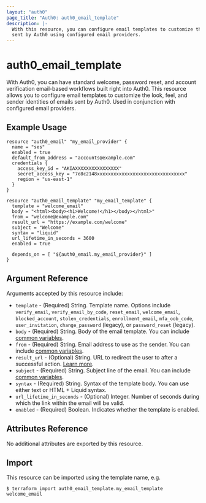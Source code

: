 ```yaml
---
layout: "auth0"
page_title: "Auth0: auth0_email_template"
description: |-
  With this resource, you can configure email templates to customize the look, feel, and sender identities of emails
  sent by Auth0 using configured email providers.
---
```


# auth0_email_template

With Auth0, you can have standard welcome, password reset, and account verification email-based workflows built right
into Auth0. This resource allows you to configure email templates to customize the look, feel, and sender identities of
emails sent by Auth0. Used in conjunction with configured email providers.

## Example Usage

```hcl
resource "auth0_email" "my_email_provider" {
  name = "ses"
  enabled = true
  default_from_address = "accounts@example.com"
  credentials {
    access_key_id = "AKIAXXXXXXXXXXXXXXXX"
    secret_access_key = "7e8c2148xxxxxxxxxxxxxxxxxxxxxxxxxxxxxxxx"
    region = "us-east-1"
  }
}

resource "auth0_email_template" "my_email_template" {
  template = "welcome_email"
  body = "<html><body><h1>Welcome!</h1></body></html>"
  from = "welcome@example.com"
  result_url = "https://example.com/welcome"
  subject = "Welcome"
  syntax = "liquid"
  url_lifetime_in_seconds = 3600
  enabled = true

  depends_on = [ "${auth0_email.my_email_provider}" ]
}
```

## Argument Reference

Arguments accepted by this resource include:

* `template` - (Required) String. Template name. Options include `verify_email`, `verify_email_by_code`, `reset_email`, `welcome_email`, `blocked_account`, `stolen_credentials`, `enrollment_email`, `mfa_oob_code`, `user_invitation`, `change_password` (legacy), or `password_reset` (legacy).
* `body` - (Required) String. Body of the email template. You can include [common variables](https://auth0.com/docs/email/templates#common-variables).
* `from` - (Required) String. Email address to use as the sender. You can include [common variables](https://auth0.com/docs/email/templates#common-variables).
* `result_url` - (Optional) String. URL to redirect the user to after a successful action. [Learn more](https://auth0.com/docs/email/templates#configuring-the-redirect-to-url).
* `subject` - (Required) String. Subject line of the email. You can include [common variables](https://auth0.com/docs/email/templates#common-variables).
* `syntax` - (Required) String. Syntax of the template body. You can use either text or HTML + Liquid syntax.
* `url_lifetime_in_seconds` - (Optional) Integer. Number of seconds during which the link within the email will be valid.
* `enabled` - (Required) Boolean. Indicates whether the template is enabled.

## Attributes Reference

No additional attributes are exported by this resource.

## Import

This resource can be imported using the template name, e.g.

```shell
$ terraform import auth0_email_template.my_email_template welcome_email
```
